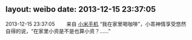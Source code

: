layout: weibo
date: 2013-12-15 23:37:05
---
<meta name="referrer" content="no-referrer" />

2013-12-15 23:37:05  &nbsp;&nbsp;&nbsp;&nbsp;&nbsp;&nbsp; 来自 <a href="http://app.weibo.com/t/feed/22zMnn" rel="nofollow">小米手机</a>
“我在家里喝咖啡”，小乖神情享受悠然自得的说，“在家里小资是不是也算小资？……” ​​​
